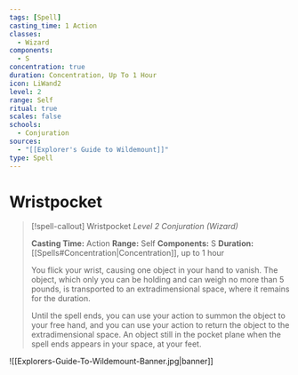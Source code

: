 ```yaml
---
tags: [Spell]
casting_time: 1 Action
classes:
  - Wizard
components:
  - S
concentration: true
duration: Concentration, Up To 1 Hour
icon: LiWand2
level: 2
range: Self
ritual: true
scales: false
schools:
  - Conjuration
sources:
  - "[[Explorer's Guide to Wildemount]]"
type: Spell
---
```

# Wristpocket
>[!spell-callout] Wristpocket
>_Level 2 Conjuration (Wizard)_
>
>**Casting Time:** Action
>**Range:** Self
>**Components:** S
>**Duration:** [[Spells#Concentration|Concentration]], up to 1 hour
>
>You flick your wrist, causing one object in your hand to vanish. The object, which only you can be holding and can weigh no more than 5 pounds, is transported to an extradimensional space, where it remains for the duration.
>
>Until the spell ends, you can use your action to summon the object to your free hand, and you can use your action to return the object to the extradimensional space. An object still in the pocket plane when the spell ends appears in your space, at your feet.

![[Explorers-Guide-To-Wildemount-Banner.jpg|banner]]
